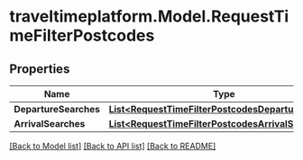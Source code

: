 # traveltimeplatform.Model.RequestTimeFilterPostcodes
## Properties

Name | Type | Description | Notes
------------ | ------------- | ------------- | -------------
**DepartureSearches** | [**List&lt;RequestTimeFilterPostcodesDepartureSearch&gt;**](RequestTimeFilterPostcodesDepartureSearch.md) |  | [optional] 
**ArrivalSearches** | [**List&lt;RequestTimeFilterPostcodesArrivalSearch&gt;**](RequestTimeFilterPostcodesArrivalSearch.md) |  | [optional] 

[[Back to Model list]](../README.md#documentation-for-models) [[Back to API list]](../README.md#documentation-for-api-endpoints) [[Back to README]](../README.md)

